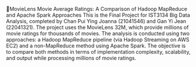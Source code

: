 🎥MovieLens Movie Average Ratings: A Comparison of Hadoop MapReduce and Apache Spark Approaches
This is the Final Project for IST3134 Big Data Analysis, completed by Chan Pui Ying Joanna (21041546) and Gan Yi Jean (22041321). The project uses the MovieLens 32M, which provide millions of movie ratings for thousands of movies. 
The analysis is conducted using two approaches: a Hadoop MapReduce pipeline (via Hadoop Streaming on AWS EC2) and a non-MapReduce method using Apache Spark. The objective is to compare both methods in terms of implementation complexity, scalability, and output while processing millions of movie ratings.
